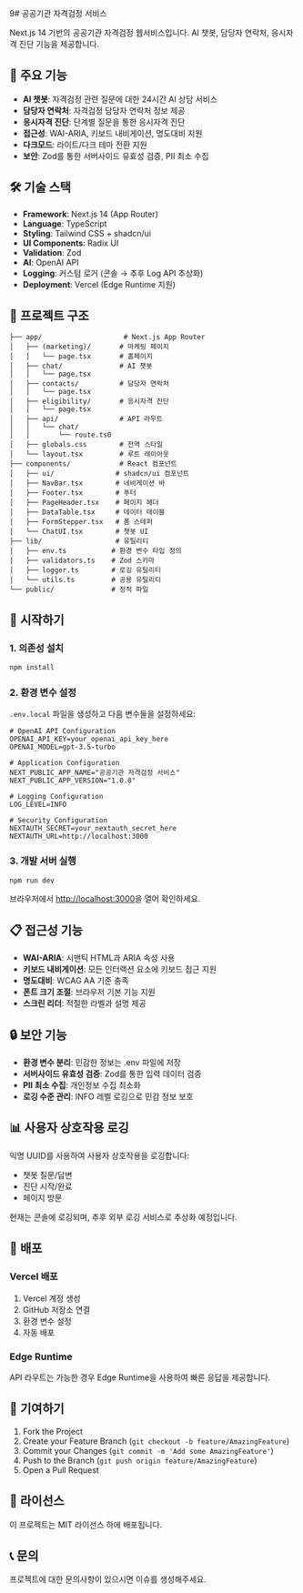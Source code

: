 9# 공공기관 자격검정 서비스

Next.js 14 기반의 공공기관 자격검정 웹서비스입니다. AI 챗봇, 담당자 연락처, 응시자격 진단 기능을 제공합니다.

## 🚀 주요 기능

- **AI 챗봇**: 자격검정 관련 질문에 대한 24시간 AI 상담 서비스
- **담당자 연락처**: 자격검정 담당자 연락처 정보 제공
- **응시자격 진단**: 단계별 질문을 통한 응시자격 진단
- **접근성**: WAI-ARIA, 키보드 내비게이션, 명도대비 지원
- **다크모드**: 라이트/다크 테마 전환 지원
- **보안**: Zod를 통한 서버사이드 유효성 검증, PII 최소 수집

## 🛠 기술 스택

- **Framework**: Next.js 14 (App Router)
- **Language**: TypeScript
- **Styling**: Tailwind CSS + shadcn/ui
- **UI Components**: Radix UI
- **Validation**: Zod
- **AI**: OpenAI API
- **Logging**: 커스텀 로거 (콘솔 → 추후 Log API 추상화)
- **Deployment**: Vercel (Edge Runtime 지원)

## 📁 프로젝트 구조

```
├── app/                    # Next.js App Router
│   ├── (marketing)/       # 마케팅 페이지
│   │   └── page.tsx       # 홈페이지
│   ├── chat/              # AI 챗봇
│   │   └── page.tsx
│   ├── contacts/          # 담당자 연락처
│   │   └── page.tsx
│   ├── eligibility/       # 응시자격 진단
│   │   └── page.tsx
│   ├── api/               # API 라우트
│   │   └── chat/
│   │       └── route.ts0
│   ├── globals.css        # 전역 스타일
│   └── layout.tsx         # 루트 레이아웃
├── components/            # React 컴포넌트
│   ├── ui/               # shadcn/ui 컴포넌트
│   ├── NavBar.tsx        # 네비게이션 바
│   ├── Footer.tsx        # 푸터
│   ├── PageHeader.tsx    # 페이지 헤더
│   ├── DataTable.tsx     # 데이터 테이블
│   ├── FormStepper.tsx   # 폼 스테퍼
│   └── ChatUI.tsx        # 챗봇 UI
├── lib/                  # 유틸리티
│   ├── env.ts           # 환경 변수 타입 정의
│   ├── validators.ts    # Zod 스키마
│   ├── logger.ts        # 로깅 유틸리티
│   └── utils.ts         # 공용 유틸리티
└── public/              # 정적 파일
```

## 🚀 시작하기

### 1. 의존성 설치

```bash
npm install
```

### 2. 환경 변수 설정

`.env.local` 파일을 생성하고 다음 변수들을 설정하세요:

```env
# OpenAI API Configuration
OPENAI_API_KEY=your_openai_api_key_here
OPENAI_MODEL=gpt-3.5-turbo

# Application Configuration
NEXT_PUBLIC_APP_NAME="공공기관 자격검정 서비스"
NEXT_PUBLIC_APP_VERSION="1.0.0"

# Logging Configuration
LOG_LEVEL=INFO

# Security Configuration
NEXTAUTH_SECRET=your_nextauth_secret_here
NEXTAUTH_URL=http://localhost:3000
```

### 3. 개발 서버 실행

```bash
npm run dev
```

브라우저에서 [http://localhost:3000](http://localhost:3000)을 열어 확인하세요.

## 📋 접근성 기능

- **WAI-ARIA**: 시맨틱 HTML과 ARIA 속성 사용
- **키보드 내비게이션**: 모든 인터랙션 요소에 키보드 접근 지원
- **명도대비**: WCAG AA 기준 충족
- **폰트 크기 조절**: 브라우저 기본 기능 지원
- **스크린 리더**: 적절한 라벨과 설명 제공

## 🔒 보안 기능

- **환경 변수 분리**: 민감한 정보는 .env 파일에 저장
- **서버사이드 유효성 검증**: Zod를 통한 입력 데이터 검증
- **PII 최소 수집**: 개인정보 수집 최소화
- **로깅 수준 관리**: INFO 레벨 로깅으로 민감 정보 보호

## 📊 사용자 상호작용 로깅

익명 UUID를 사용하여 사용자 상호작용을 로깅합니다:

- 챗봇 질문/답변
- 진단 시작/완료
- 페이지 방문

현재는 콘솔에 로깅되며, 추후 외부 로깅 서비스로 추상화 예정입니다.

## 🚀 배포

### Vercel 배포

1. Vercel 계정 생성
2. GitHub 저장소 연결
3. 환경 변수 설정
4. 자동 배포

### Edge Runtime

API 라우트는 가능한 경우 Edge Runtime을 사용하여 빠른 응답을 제공합니다.

## 🤝 기여하기

1. Fork the Project
2. Create your Feature Branch (`git checkout -b feature/AmazingFeature`)
3. Commit your Changes (`git commit -m 'Add some AmazingFeature'`)
4. Push to the Branch (`git push origin feature/AmazingFeature`)
5. Open a Pull Request

## 📄 라이선스

이 프로젝트는 MIT 라이선스 하에 배포됩니다.

## 📞 문의

프로젝트에 대한 문의사항이 있으시면 이슈를 생성해주세요.




